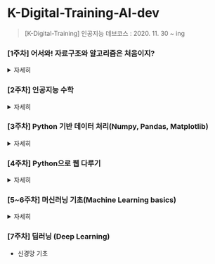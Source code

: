 # K-Digital-Training-AI-dev
> [K-Digital-Training] 인공지능 데브코스 : 2020. 11. 30 ~ ing   


### [1주차] 어서와! 자료구조와 알고리즘은 처음이지?   

<details>
<summary>자세히</summary>   
<div markdown="1">   
   
   
+ [선형 배열 (Linear Array)](https://github.com/sujiny-tech/k-digital-training-AI-dev/blob/main/Data%20structure%20%26%20Algorithm/Linear%20Array.md)
+ [정렬(Sort), 탐색(Search)](https://github.com/sujiny-tech/k-digital-training-AI-dev/blob/main/Data%20structure%20%26%20Algorithm/Sort_Search.md)
+ [재귀 알고리즘(Recursive algorithm)](https://github.com/sujiny-tech/k-digital-training-AI-dev/blob/main/Data%20structure%20%26%20Algorithm/Recursive_algorithm.md)
+ [알고리즘 복잡도(Complexity of Algorithm)](https://github.com/sujiny-tech/k-digital-training-AI-dev/blob/main/Data%20structure%20%26%20Algorithm/Complexity%20of%20Algorithm.md)
+ [연결 리스트 (Linked Lists)](https://github.com/sujiny-tech/k-digital-training-AI-dev/blob/main/Data%20structure%20%26%20Algorithm/Linked%20Lists.md)
+ [양방향 연결 리스트 (Doubly Linked Lists)](https://github.com/sujiny-tech/k-digital-training-AI-dev/blob/main/Data%20structure%20%26%20Algorithm/Doubly%20Linked%20Lists.md)
+ [스택(Stack)](https://github.com/sujiny-tech/k-digital-training-AI-dev/blob/main/Data%20structure%20%26%20Algorithm/Stack.md)
+ [큐(Queue)](https://github.com/sujiny-tech/k-digital-training-AI-dev/blob/main/Data%20structure%20%26%20Algorithm/Queues.md)
+ [트리(Tree)](https://github.com/sujiny-tech/k-digital-training-AI-dev/blob/main/Data%20structure%20%26%20Algorithm/Tree.md)
+ [힙(Heap)](https://github.com/sujiny-tech/k-digital-training-AI-dev/blob/main/Data%20structure%20%26%20Algorithm/heap.md)
+ [코딩 테스트 연습](https://github.com/sujiny-tech/k-digital-training-AI-dev/blob/main/Data%20structure%20&%20Algorithm/coding_test_practice.md)
+ [프로그래머스 코딩테스트 문제 풀기](https://github.com/sujiny-tech/k-digital-training-AI-dev/tree/main/Data%20structure%20%26%20Algorithm/Programmers-algorithm-problem)

</div>
</details>

### [2주차] 인공지능 수학   

<details>
<summary>자세히</summary>   
<div markdown="1">   
   
   
+ [Jupyter notebook & Mark Down](https://github.com/sujiny-tech/k-digital-training-AI-dev/blob/main/Maths-for-AI/Jupyter_notebook.md)
+ [선형계(Linear system)](https://github.com/sujiny-tech/k-digital-training-AI-dev/blob/main/Maths-for-AI/Linear_system.md)
+ [선형계-실습](https://github.com/sujiny-tech/k-digital-training-AI-dev/blob/main/Maths-for-AI/Linear_system_ex.ipynb)
+ [가우스 소거법(Gauss elimination)](https://github.com/sujiny-tech/k-digital-training-AI-dev/blob/main/Maths-for-AI/Gauss%20elimination.md)
+ [LU 분해(LU decomposition)](https://github.com/sujiny-tech/k-digital-training-AI-dev/blob/main/Maths-for-AI/LU%20decomposition.md)
+ [행렬연산과 선형조합(Matrix operation & Linear Combination)](https://github.com/sujiny-tech/k-digital-training-AI-dev/blob/main/Maths-for-AI/Matrix%20operation%20%26%20Linear%20Combination.md)
+ [좌표계 변환(Change of Basis)](https://github.com/sujiny-tech/k-digital-training-AI-dev/blob/main/Maths-for-AI/Change%20of%20Basis.md)
+ [선형 변환(Linear Transformation)](https://github.com/sujiny-tech/k-digital-training-AI-dev/blob/main/Maths-for-AI/Linear%20Transformation.md)
+ [벡터와 직교분해(Vector & Orthogonal Decomposition)](https://github.com/sujiny-tech/k-digital-training-AI-dev/blob/main/Maths-for-AI/Vector%20%26%20Orthogonal%20decomposition.md)
+ [특이값 분해와 주성분 분석(SVD & PCA)](https://github.com/sujiny-tech/k-digital-training-AI-dev/blob/main/Maths-for-AI/SVD%20%26%20PCA.md)
+ [벡터공간과 최소제곱법(Vector space & Least Squares Method)](https://github.com/sujiny-tech/k-digital-training-AI-dev/blob/main/Maths-for-AI/Vector%20space%20%26%20Least%20Squares%20Method.md)
+ [통계학(Statistics) - 기본개념](https://github.com/sujiny-tech/k-digital-training-AI-dev/blob/main/Maths-for-AI/Statistics.md)
+ [확률(Probability)](https://github.com/sujiny-tech/k-digital-training-AI-dev/blob/main/Maths-for-AI/Probability.md)
+ [확률분포(Probability distribution)](https://github.com/sujiny-tech/k-digital-training-AI-dev/blob/main/Maths-for-AI/Probability%20distribution.md)
+ [몇가지 확률분포](https://github.com/sujiny-tech/k-digital-training-AI-dev/blob/main/Maths-for-AI/Several%20probability%20distributions.md)
+ [표본 분포(Sampling distribution)](https://github.com/sujiny-tech/k-digital-training-AI-dev/blob/main/Maths-for-AI/Sampling%20distribution.md)
+ [추정(Estimation)](https://github.com/sujiny-tech/k-digital-training-AI-dev/blob/main/Maths-for-AI/Estimation.md)
+ [검정(Test)](https://github.com/sujiny-tech/k-digital-training-AI-dev/blob/main/Maths-for-AI/Test.md)
+ [교차 엔트로피(Cross Entropy)](https://github.com/sujiny-tech/k-digital-training-AI-dev/blob/main/Maths-for-AI/Cross%20Entropy.md)

</div>
</details>


### [3주차] Python 기반 데이터 처리(Numpy, Pandas, Matplotlib)   

<details>
<summary>자세히</summary>   
<div markdown="1">   
    
    
+ [Git 기록하기](https://github.com/sujiny-tech/k-digital-training-AI-dev/blob/main/Data-Processing-with-Python/Git.md)
+ [Python으로 데이터 다루기 I - Numpy](https://github.com/sujiny-tech/k-digital-training-AI-dev/blob/main/Data-Processing-with-Python/Numpy.ipynb)
+ [Python으로 데이터 다루기 II - Pandas](https://github.com/sujiny-tech/k-digital-training-AI-dev/blob/main/Data-Processing-with-Python/Pandas.ipynb)
+ [Python으로 시각화하기 - Matplotlib](https://github.com/sujiny-tech/k-digital-training-AI-dev/blob/main/Data-Processing-with-Python/Matplotlib%20%26%20Seaborn.ipynb)
+ [탐색적 데이터 분석(EDA)](https://github.com/sujiny-tech/k-digital-training-AI-dev/blob/main/Data-Processing-with-Python/EDA.ipynb)

</div>
</details>


### [4주차] Python으로 웹 다루기

<details>
<summary>자세히</summary>   
<div markdown="1">   
    
+ [Flask - Web Application](https://github.com/sujiny-tech/k-digital-training-AI-dev/blob/main/Web-Handling-with-Python/Flask.md)
+ [클라우드(Cloud Computing)](https://github.com/sujiny-tech/k-digital-training-AI-dev/blob/main/Web-Handling-with-Python/Cloud%20Computing.md) & [머신러닝 모델 Serving API](https://github.com/sujiny-tech/k-digital-training-AI-dev/blob/main/Web-Handling-with-Python/API%20to%20serve%20ML%20model.md)
+ [Django - Web Application](https://github.com/sujiny-tech/k-digital-training-AI-dev/blob/main/Web-Handling-with-Python/Django.md)   
+ [1개월차 프로젝트 결과물📊️ (데이터 시각화 웹페이지 만들기)](http://18.219.90.48/)

</div>
</details>


### [5~6주차] 머신러닝 기초(Machine Learning basics)

<details>
<summary>자세히</summary>   
<div markdown="1">   
   
+ [소개 및 핵심개념](https://github.com/sujiny-tech/k-digital-training-AI-dev/blob/main/Machine-Learning-basics/Intro.md)
+ [확률이론(Probability Theory)](https://github.com/sujiny-tech/k-digital-training-AI-dev/blob/main/Machine-Learning-basics/Probability%20Theory.md)
+ [결정이론(Decision Theory)](https://github.com/sujiny-tech/k-digital-training-AI-dev/blob/main/Machine-Learning-basics/Decision%20Theory.md)
+ [선형회귀(Linear Regression)](https://github.com/sujiny-tech/k-digital-training-AI-dev/blob/main/Machine-Learning-basics/ML_Basics%20(Linear%20Regression).ipynb)
+ [E2E 머신러닝 프로젝트](https://github.com/sujiny-tech/k-digital-training-AI-dev/blob/main/Machine-Learning-basics/ML_E2E.ipynb)
+ [선형대수학(Linear Algebra)](https://github.com/sujiny-tech/k-digital-training-AI-dev/blob/main/Machine-Learning-basics/Linear%20Algebra%2C%20Matrix%20Calculus.ipynb)
+ [확률분포 I (Probability Distributions)](https://github.com/sujiny-tech/k-digital-training-AI-dev/blob/main/Machine-Learning-basics/Probability%20Distributions_I.md)
+ [확률분포 II (Probability Distributions)](https://github.com/sujiny-tech/k-digital-training-AI-dev/blob/main/Machine-Learning-basics/Probability%20Distributions_II.md)
+ [선형 회귀(Linear Regression)](https://github.com/sujiny-tech/k-digital-training-AI-dev/blob/main/Machine-Learning-basics/Linear%20Models%20for%20Regression.md)
+ [선형 분류(Linear Classification)](https://github.com/sujiny-tech/k-digital-training-AI-dev/blob/main/Machine-Learning-basics/Linear%20Models%20for%20Classification.md)

</div>
</details>

### [7주차] 딥러닝 (Deep Learning)

+ 신경망 기초

